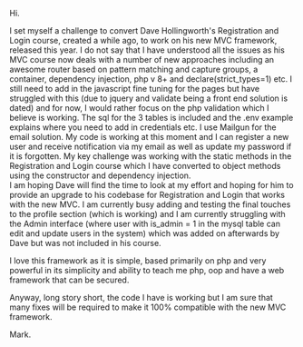 Hi.

I set myself a challenge to convert Dave Hollingworth's Registration and Login course, created a while ago, to work on his new MVC framework, released this year.
I do not say that I have understood all the issues as his MVC course now deals with a number of new approaches including an awesome router based on pattern matching and capture groups, a container, dependency injection, php v 8+ and declare(strict_types=1) etc.
I still need to add in the javascript fine tuning for the pages but have struggled with this (due to jquery and validate being a front end solution is dated) and for now, I would rather focus on the php validation which I believe is working.
The sql for the 3 tables is included and the .env example explains where you need to add in credentials etc.  I use Mailgun for the email solution.
My code is working at this moment and I can register a new user and receive notification via my email as well as update my password if it is forgotten.
My key challenge was working with the static methods in the Registration and Login course which I have converted to object methods using the constructor and dependency injection.  
I am hoping Dave will find the time to look at my effort and hoping for him to provide an upgrade to his codebase for Registration and Login that works with the new MVC.
I am currently busy adding and testing the final touches to the profile section (which is working) and I am currently struggling with the Admin interface (where user with is_admin = 1 in the mysql table can edit and update users in the system) which was added on afterwards by Dave but was not included in his course.

I love this framework as it is simple, based primarily on php and very powerful in its simplicity and ability to teach me php, oop and have a web framework that can be secured.   

Anyway, long story short, the code I have is working but I am sure that many fixes will be required to make it 100% compatible with the new MVC framework.

Mark.
